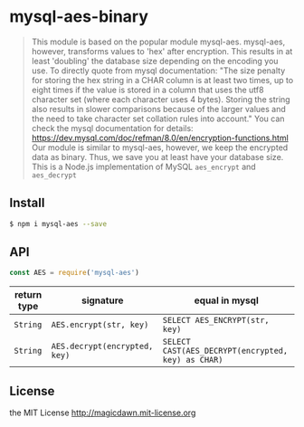 # mysql-aes-binary

> This module is based on the popular module mysql-aes. 
> mysql-aes, however, transforms values to 'hex' after encryption. This results in at least 'doubling' the database size depending on the encoding you use. To directly quote from mysql documentation: "The size penalty for storing the hex string in a CHAR column is at least two times, up to eight times if the value is stored in a column that uses the utf8 character set (where each character uses 4 bytes). Storing the string also results in slower comparisons because of the larger values and the need to take character set collation rules into account."
> You can check the mysql documentation for details: https://dev.mysql.com/doc/refman/8.0/en/encryption-functions.html
> Our module is similar to mysql-aes, however, we keep the encrypted data as binary. Thus, we save you at least have your database size.
> This is a Node.js implementation of MySQL `aes_encrypt` and `aes_decrypt`

## Install
```sh
$ npm i mysql-aes --save
```

## API
```js
const AES = require('mysql-aes')
```

|return type|signature|equal in mysql|
|---|---|---|
| `String` | `AES.encrypt(str, key)`        | `SELECT AES_ENCRYPT(str, key)` |
| `String` | `AES.decrypt(encrypted, key)`  | `SELECT CAST(AES_DECRYPT(encrypted, key) as CHAR)`


## License
the MIT License http://magicdawn.mit-license.org